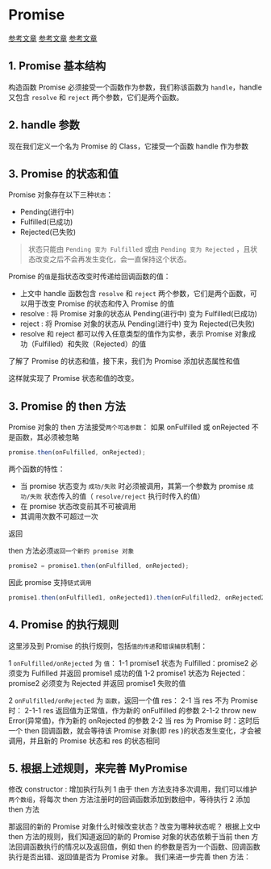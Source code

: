 # Promise

[参考文章](https://www.jianshu.com/p/43de678e918a)
[参考文章](https://www.jianshu.com/p/327e38aec874)
[参考文章](https://juejin.im/post/5ce767f2f265da1bd522a8c0)

## 1. Promise 基本结构

构造函数 Promise 必须接受一个函数作为参数，我们称该函数为 `handle`，handle 又包含 `resolve` 和 `reject` 两个参数，它们是两个函数。

[](.\实现promise\achieve\1.js)

## 2. handle 参数

现在我们定义一个名为 Promise 的 Class，它接受一个函数 handle 作为参数

[](.\实现promise\achieve\2.js)

## 3. Promise 的状态和值

Promise 对象存在以下三种`状态`：

- Pending(进行中)
- Fulfilled(已成功)
- Rejected(已失败)

> 状态只能由 `Pending 变为 Fulfilled` 或由 `Pending 变为 Rejected` ，且状态改变之后不会再发生变化，会一直保持这个状态。

Promise 的`值`是指状态改变时传递给回调函数的值：

- 上文中 handle 函数包含 `resolve` 和 `reject` 两个参数，它们是两个函数，可以用于改变 Promise 的状态和传入 Promise 的值
- resolve : 将 Promise 对象的状态从 Pending(进行中) 变为 Fulfilled(已成功)
- reject : 将 Promise 对象的状态从 Pending(进行中) 变为 Rejected(已失败)
- resolve 和 reject 都可以传入任意类型的值作为实参，表示 Promise 对象成功（Fulfilled）和失败（Rejected）的值

了解了 Promise 的状态和值，接下来，我们为 Promise 添加状态属性和值

[](.\实现promise\achieve\3.js)

这样就实现了 Promise 状态和值的改变。

## 3. Promise 的 then 方法

Promise 对象的 then 方法接受`两个可选参数`：
如果 onFulfilled 或 onRejected 不是函数，其必须被忽略

```js
promise.then(onFulfilled, onRejected);
```

两个函数的特性：

- 当 promise 状态变为 `成功/失败` 时必须被调用，其第一个参数为 promise `成功/失败` 状态传入的值（ `resolve/reject` 执行时传入的值）
- 在 promise 状态改变前其不可被调用
- 其调用次数不可超过一次

返回

then 方法必须`返回一个新的 promise 对象`

```js
promise2 = promise1.then(onFulfilled, onRejected);
```

因此 promise 支持`链式调用`

```js
promise1.then(onFulfilled1, onRejected1).then(onFulfilled2, onRejected2);
```

## 4. Promise 的执行规则

[](.\实现promise\achieve\4.js)

这里涉及到 Promise 的执行规则，包括`值的传递`和`错误捕获`机制：

1 `onFulfilled/onRejected` 为 `值`：
1-1 promise1 状态为 Fulfilled：promise2 必须变为 Fulfilled 并返回 promise1 成功的值
1-2 promise1 状态为 Rejected：promise2 必须变为 Rejected 并返回 promise1 失败的值

2 `onFulfilled/onRejected` 为 `函数`，返回一个值 res：
2-1 当 res 不为 Promise 时：
2-1-1 res 返回值为正常值，作为新的 onFulfilled 的参数
2-1-2 throw new Error(异常值)，作为新的 onRejected 的参数
2-2 当 res 为 Promise 时：这时后一个 then 回调函数，就会等待该 Promise 对象(即 res )的状态发生变化，才会被调用，并且新的 Promise 状态和 res 的状态相同

## 5. 根据上述规则，来完善 MyPromise

修改 constructor : 增加执行队列
1 由于 then 方法支持多次调用，我们可以维护`两个数组`，将每次 then 方法注册时的回调函数添加到数组中，等待执行
2 添加 then 方法
[](.\实现promise\achieve\5.js)

那返回的新的 Promise 对象什么时候改变状态？改变为哪种状态呢？
根据上文中 then 方法的规则，我们知道返回的新的 Promise 对象的状态依赖于当前 then 方法回调函数执行的情况以及返回值，例如 then 的参数是否为一个函数、回调函数执行是否出错、返回值是否为 Promise 对象。
我们来进一步完善 then 方法：

[](.\实现promise\achieve\6.js)
